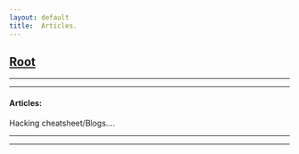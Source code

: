 ```yaml
---
layout: default
title:  Articles.
---
```


<h2 class="menu-header" id="index"><a href="../../index.html">Root</a></h2>
<hr>

* * *
<h4 class="menu-header" id="cyberseclabs">Articles:</h4>
Hacking cheatsheet/Blogs....
<hr>
<hr>

